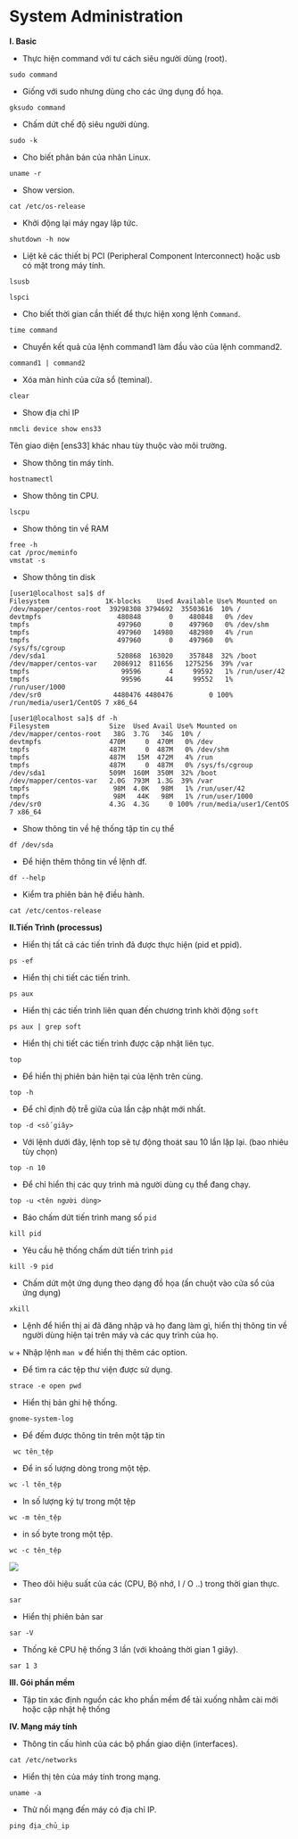 # System Administration

**I. Basic**
- Thực hiện command với tư cách siêu người dùng (root).

`` sudo command ``

- Giống với sudo nhưng dùng cho các ứng dụng đồ họa.

`` gksudo command ``

- Chấm dứt chế độ siêu người dùng.

`` sudo -k ``

- Cho biết phân bản của nhân Linux.

`` uname -r ``

- Show version.

`` cat /etc/os-release ``

- Khởi động lại máy ngay lập tức.

`` shutdown -h now ``

- Liệt kê các thiết bị PCI (Peripheral Component Interconnect) hoặc usb có mặt trong máy tính.

`` lsusb ``

`` lspci ``

- Cho biết thời gian cần thiết để thực hiện xong lệnh ``Command``.

`` time command ``

- Chuyển kết quả của lệnh command1 làm đầu vào của lệnh command2.

`` command1 | command2 ``

- Xóa màn hình của cửa sổ (teminal).

`` clear ``

- Show địa chỉ IP

`` nmcli device show ens33 ``

Tên giao diện [ens33] khác nhau tùy thuộc vào môi trường.

- Show thông tin máy tính.

`` hostnamectl ``

- Show thông tin CPU.

`` lscpu ``

- Show thông tin về RAM

```
free -h 
cat /proc/meminfo 
vmstat -s
``` 

- Show thông tin disk

```
[user1@localhost sa]$ df
Filesystem              1K-blocks    Used Available Use% Mounted on
/dev/mapper/centos-root  39298308 3794692  35503616  10% /
devtmpfs                   480848       0    480848   0% /dev
tmpfs                      497960       0    497960   0% /dev/shm
tmpfs                      497960   14980    482980   4% /run
tmpfs                      497960       0    497960   0% /sys/fs/cgroup
/dev/sda1                  520868  163020    357848  32% /boot
/dev/mapper/centos-var    2086912  811656   1275256  39% /var
tmpfs                       99596       4     99592   1% /run/user/42
tmpfs                       99596      44     99552   1% /run/user/1000
/dev/sr0                  4480476 4480476         0 100% /run/media/user1/CentOS 7 x86_64
```

```
[user1@localhost sa]$ df -h
Filesystem               Size  Used Avail Use% Mounted on
/dev/mapper/centos-root   38G  3.7G   34G  10% /
devtmpfs                 470M     0  470M   0% /dev
tmpfs                    487M     0  487M   0% /dev/shm
tmpfs                    487M   15M  472M   4% /run
tmpfs                    487M     0  487M   0% /sys/fs/cgroup
/dev/sda1                509M  160M  350M  32% /boot
/dev/mapper/centos-var   2.0G  793M  1.3G  39% /var
tmpfs                     98M  4.0K   98M   1% /run/user/42
tmpfs                     98M   44K   98M   1% /run/user/1000
/dev/sr0                 4.3G  4.3G     0 100% /run/media/user1/CentOS 7 x86_64
```
- Show thông tin về hệ thống tập tin cụ thể

`` df /dev/sda ``

- Để hiện thêm thông tin về lệnh df.

`` df --help ``

- Kiểm tra phiên bản hệ điều hành.

`` cat /etc/centos-release ``
  
**II.Tiến Trình (processus)**

- Hiển thị tất cả các tiến trình đã được thực hiện (pid et ppid).

`` ps -ef ``  

- Hiển thị chi tiết các tiến trình.

`` ps aux ``

- Hiển thị các tiến trình liên quan đến chương trình khởi động ``soft``

`` ps aux | grep soft ``

- Hiển thị chi tiết các tiến trình được cập nhật liên tục.

`` top ``

- Để hiển thị phiên bản hiện tại của lệnh trên cùng.

`` top -h ``    

- Để chỉ định độ trễ giữa của lần cập nhật mới nhất.

`` top -d <số giây> ``

- Với lệnh dưới đây, lệnh top sẽ tự động thoát sau 10 lần lặp lại. (bao nhiêu tùy chọn)

`` top -n 10 ``

- Để chỉ hiển thị các quy trình mà người dùng cụ thể đang chạy.

`` top -u <tên người dùng> ``

- Báo chấm dứt tiến trình mang số ``pid``

`` kill pid ``

- Yêu cầu hệ thống chấm dứt tiến trình ``pid``

`` kill -9 pid ``

- Chấm dứt một ứng dụng theo dạng đồ họa (ấn chuột vào cửa sổ của ứng dụng)

`` xkill ``

- Lệnh để hiển thị ai đã đăng nhập và họ đang làm gì, hiển thị thông tin về người dùng hiện tại trên máy và các quy trình của họ.

`` w `` 
    + Nhập lệnh ``man w`` để hiển thị thêm các option.
      
- Để tìm ra các tệp thư viện được sử dụng.

`` strace -e open pwd ``

- Hiển thị bản ghi hệ thống.

`` gnome-system-log ``

- Để đếm được thông tin trên một tập tin

`` wc tên_tệp``

- Để in số lượng dòng trong một tệp.

`` wc -l tên_tệp ``

- In số lượng ký tự trong một tệp

`` wc -m tên_tệp ``

- in số byte trong một tệp.

`` wc -c tên_tệp ``

![](https://scontent.fhan5-5.fna.fbcdn.net/v/t1.15752-9/64699382_2617704338240622_1896494104343216128_n.png?_nc_cat=108&_nc_oc=AQlIznLubg0ANnwKjrBp6Zq1qxTeMEDru7ztSMfDEexkvLMOQhctOVIfdYNQkHACRJc&_nc_ht=scontent.fhan5-5.fna&oh=2ecee7c52854904d8ac4e4445554b225&oe=5D921AAD)

- Theo dõi hiệu suất của các (CPU, Bộ nhớ, I / O ..) trong thời gian thực.

`` sar ``

- Hiển thị phiên bản sar

`` sar -V ``

- Thống kê CPU hệ thống 3 lần (với khoảng thời gian 1 giây).

`` sar 1 3 ``


**III. Gói phần mềm**
- Tập tin xác định nguồn các kho phần mềm để tải xuống nhằm cài mới hoặc cập nhật hệ thống
``  ``

**IV. Mạng máy tính**
- Thông tin cấu hình của các bộ phần giao diện (interfaces).

`` cat /etc/networks ``

- Hiển thị tên của máy tính trong mạng.

`` uname -a ``

- Thử nối mạng đến máy có địa chỉ IP.

`` ping địa_chủ_ip ``





